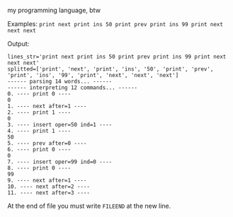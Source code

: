 my programming language, btw


Examples:
```print next print ins 50 print prev print ins 99 print next next next```

Output:
```--------------------
lines_str='print next print ins 50 print prev print ins 99 print next next next'                                                                        splitted=['print', 'next', 'print', 'ins', '50', 'print', 'prev', 'print', 'ins', '99', 'print', 'next', 'next', 'next']                                ------ parsing 14 words... ------
------ interpreting 12 commands... ------
0. ---- print 0 ----
0
1. ---- next after=1 ----
2. ---- print 1 ----
0
3. ---- insert oper=50 ind=1 ----
4. ---- print 1 ----
50
5. ---- prev after=0 ----
6. ---- print 0 ----
0
7. ---- insert oper=99 ind=0 ----
8. ---- print 0 ----
99
9. ---- next after=1 ----
10. ---- next after=2 ----
11. ---- next after=3 ----
```

At the end of file you must write ```FILEEND``` at the new line.
